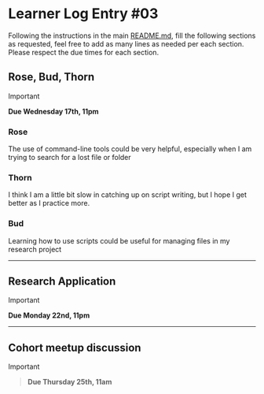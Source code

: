 # Learner Log Entry #03

Following the instructions in the main [README.md](README.md/#entries-instructions), fill the following sections as requested, feel free to add as many lines as needed per each section. Please respect the due times for each section.

## Rose, Bud, Thorn

> [!IMPORTANT]
> **Due Wednesday 17th, 11pm**

### Rose
The use of command-line tools could be very helpful, especially when I am trying to search for a lost file or folder

### Thorn
I think I am a little bit slow in catching up on script writing, but I hope I get better as I practice more.

### Bud
Learning how to use scripts could be useful for managing files in my research project

---

## Research Application

> [!IMPORTANT]
> **Due Monday 22nd, 11pm**


---

## Cohort meetup discussion

> [!IMPORTANT]

> **Due Thursday 25th, 11am**
